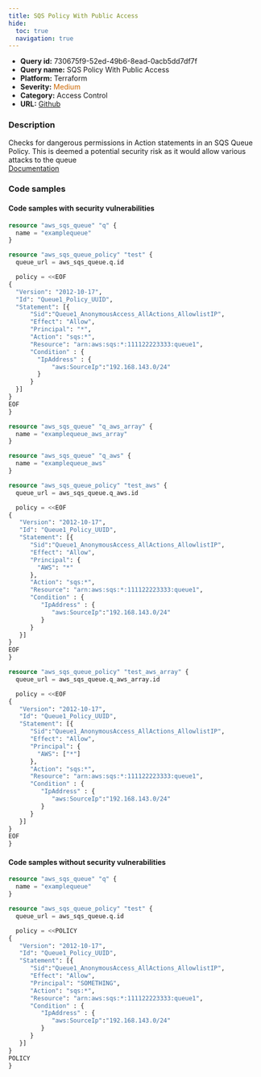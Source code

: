 ```yaml
---
title: SQS Policy With Public Access
hide:
  toc: true
  navigation: true
---
```


<style>
  .highlight .hll {
    background-color: #ff171742;
  }
  .md-content {
    max-width: 1100px;
    margin: 0 auto;
  }
</style>

-   **Query id:** 730675f9-52ed-49b6-8ead-0acb5dd7df7f
-   **Query name:** SQS Policy With Public Access
-   **Platform:** Terraform
-   **Severity:** <span style="color:#C60">Medium</span>
-   **Category:** Access Control
-   **URL:** [Github](https://github.com/Checkmarx/kics/tree/master/assets/queries/terraform/aws/sqs_policy_with_public_access)

### Description
Checks for dangerous permissions in Action statements in an SQS Queue Policy. This is deemed a potential security risk as it would allow various attacks to the queue<br>
[Documentation](https://registry.terraform.io/providers/hashicorp/aws/latest/docs/resources/sqs_queue_policy)

### Code samples
#### Code samples with security vulnerabilities
```tf title="Positive test num. 1 - tf file" hl_lines="8 64 39"
resource "aws_sqs_queue" "q" {
  name = "examplequeue"
}

resource "aws_sqs_queue_policy" "test" {
  queue_url = aws_sqs_queue.q.id

  policy = <<EOF
{
  "Version": "2012-10-17",
  "Id": "Queue1_Policy_UUID",
  "Statement": [{
      "Sid":"Queue1_AnonymousAccess_AllActions_AllowlistIP",
      "Effect": "Allow",
      "Principal": "*",
      "Action": "sqs:*",
      "Resource": "arn:aws:sqs:*:111122223333:queue1",
      "Condition" : {
        "IpAddress" : {
            "aws:SourceIp":"192.168.143.0/24"
        }
      }
  }]
}
EOF
}

resource "aws_sqs_queue" "q_aws_array" {
  name = "examplequeue_aws_array"
}

resource "aws_sqs_queue" "q_aws" {
  name = "examplequeue_aws"
}

resource "aws_sqs_queue_policy" "test_aws" {
  queue_url = aws_sqs_queue.q_aws.id

  policy = <<EOF
{
   "Version": "2012-10-17",
   "Id": "Queue1_Policy_UUID",
   "Statement": [{
      "Sid":"Queue1_AnonymousAccess_AllActions_AllowlistIP",
      "Effect": "Allow",
      "Principal": {
        "AWS": "*"
      },
      "Action": "sqs:*",
      "Resource": "arn:aws:sqs:*:111122223333:queue1",
      "Condition" : {
         "IpAddress" : {
            "aws:SourceIp":"192.168.143.0/24"
         }
      }
   }]
}
EOF
}

resource "aws_sqs_queue_policy" "test_aws_array" {
  queue_url = aws_sqs_queue.q_aws_array.id

  policy = <<EOF
{
   "Version": "2012-10-17",
   "Id": "Queue1_Policy_UUID",
   "Statement": [{
      "Sid":"Queue1_AnonymousAccess_AllActions_AllowlistIP",
      "Effect": "Allow",
      "Principal": {
        "AWS": ["*"]
      },
      "Action": "sqs:*",
      "Resource": "arn:aws:sqs:*:111122223333:queue1",
      "Condition" : {
         "IpAddress" : {
            "aws:SourceIp":"192.168.143.0/24"
         }
      }
   }]
}
EOF
}

```


#### Code samples without security vulnerabilities
```tf title="Negative test num. 1 - tf file"
resource "aws_sqs_queue" "q" {
  name = "examplequeue"
}

resource "aws_sqs_queue_policy" "test" {
  queue_url = aws_sqs_queue.q.id

  policy = <<POLICY
{
   "Version": "2012-10-17",
   "Id": "Queue1_Policy_UUID",
   "Statement": [{
      "Sid":"Queue1_AnonymousAccess_AllActions_AllowlistIP",
      "Effect": "Allow",
      "Principal": "SOMETHING",
      "Action": "sqs:*",
      "Resource": "arn:aws:sqs:*:111122223333:queue1",
      "Condition" : {
         "IpAddress" : {
            "aws:SourceIp":"192.168.143.0/24"
         }
      }
   }]
}
POLICY
}
```

